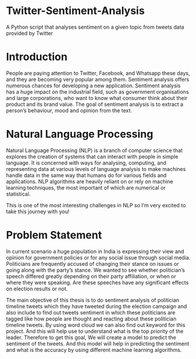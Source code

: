 # Twitter-Sentiment-Analysis
A Python script that analyses sentiment on a given topic from tweets data provided by Twitter

# Introduction
People are paying attention to Twitter, Facebook, and Whatsapp these days, and
they are becoming very popular among them. Sentiment analysis offers numerous
chances for developing a new application. Sentiment analysis has a huge impact on
the industrial field, such as government organisations and large corporations, who
want to know what consumer think about their product and its brand value. The
goal of sentiment analysis is to extract a person’s behaviour, mood and opinion
from the text.

# Natural Language Processing

Natural Language Processing (NLP) is a branch of computer science that explores
the creation of systems that can interact with people in simple language. It is
concerned with ways for analysing, computing, and representing data at various
levels of language analysis to make machines handle data in the same way that
humans do for various fields and applications. NLP algorithms are heavily reliant on
or rely on machine learning techniques, the most important of which are numerical
or statistical. 

This is one of the most interesting challenges in NLP so I’m very excited to take this journey with you!

# Problem Statement
In current scenario a huge population in India is expressing their view and opinion for government policies or for any social issue through social media. Politicians are frequently accused of changing their stance on issues or going along with the party’s stance. We wanted to see whether politician’s speech differed greatly depending on their party affiliation, or when or where they were speaking. Are these speeches have any significant effects on election results or not.

The main objective of this thesis is to do sentiment analysis of politician timeline
tweets which they have tweeted during the election campaign and also include to
find out tweets sentiment in which these politicians are tagged like how people are
thought and reacting about these politician timeline tweets.
By using word cloud we can also find out keyword for this project. And this will
help use to understand what is the top priority of the leader.
Therefore to get this goal, We will create a model to predict the sentiment of
the tweets. And this model will help in predicting the sentiment and what is the
accuracy by using different machine learning algorithms.


